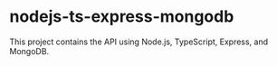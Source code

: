 # nodejs-ts-express-mongodb
This project contains the API using Node.js, TypeScript, Express, and MongoDB.
